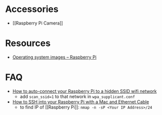 # Accessories
- [[Raspberry Pi Camera]]
# Resources
- [Operating system images – Raspberry Pi](https://www.raspberrypi.com/software/operating-systems/)
# FAQ
- [How to auto-connect your Raspberry Pi to a hidden SSID wifi network](https://raspi.tv/2017/how-to-auto-connect-your-raspberry-pi-to-a-hidden-ssid-wifi-network)
	- add `scan_ssid=1` to that network in `wpa_supplicant.conf`
- [How to SSH into your Raspberry Pi with a Mac and Ethernet Cable](https://medium.com/@tzhenghao/how-to-ssh-into-your-raspberry-pi-with-a-mac-and-ethernet-cable-636a197d055)
	- to find IP of [[Raspberry Pi]]: `nmap -n -sP <Your IP Address>/24`